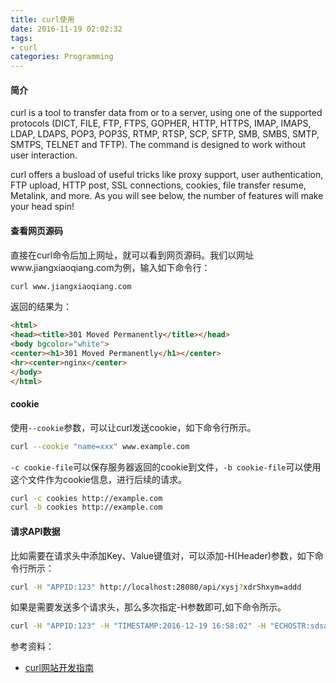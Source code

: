```yaml
---
title: curl使用
date: 2016-11-19 02:02:32
tags:
- curl
categories: Programming
---
```


#### 简介

curl is a tool to transfer data from or to a server, using one of the supported protocols (DICT, FILE, FTP, FTPS, GOPHER, HTTP, HTTPS, IMAP, IMAPS, LDAP, LDAPS, POP3, POP3S, RTMP, RTSP, SCP, SFTP, SMB, SMBS, SMTP, SMTPS, TELNET and TFTP). The command is designed to work without user interaction.

curl offers a busload of useful tricks like proxy support, user authentication, FTP upload, HTTP post, SSL connections, cookies, file transfer resume, Metalink, and more. As you will see below, the number of features will make your head spin!

<!-- more -->

#### 查看网页源码

直接在curl命令后加上网址，就可以看到网页源码。我们以网址www.jiangxiaoqiang.com为例，输入如下命令行：

```Bash
curl www.jiangxiaoqiang.com
```

返回的结果为：

```HTML
<html>
<head><title>301 Moved Permanently</title></head>
<body bgcolor="white">
<center><h1>301 Moved Permanently</h1></center>
<hr><center>nginx</center>
</body>
</html>
```

#### cookie

使用`--cookie`参数，可以让curl发送cookie，如下命令行所示。

```Bash
curl --cookie "name=xxx" www.example.com
```

`-c cookie-file`可以保存服务器返回的cookie到文件，`-b cookie-file`可以使用这个文件作为cookie信息，进行后续的请求。

```Bash
curl -c cookies http://example.com
curl -b cookies http://example.com
```

#### 请求API数据

比如需要在请求头中添加Key、Value键值对，可以添加-H(Header)参数，如下命令行所示：

```Bash
curl -H "APPID:123" http://localhost:28080/api/xysj?xdrShxym=addd
```

如果是需要发送多个请求头，那么多次指定-H参数即可,如下命令所示。

```Bash
curl -H "APPID:123" -H "TIMESTAMP:2016-12-19 16:58:02" -H "ECHOSTR:sdsaasf" -H "TOKEN:sdsss" http://localhost:28080/api/xysj?xdrShxym=addd
```


参考资料：

* [curl网站开发指南](http://www.ruanyifeng.com/blog/2011/09/curl.html)

